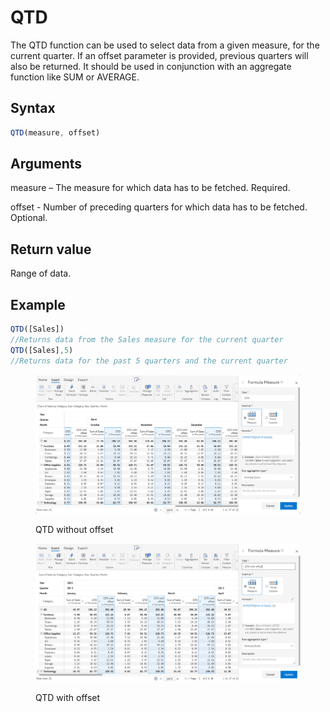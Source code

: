 # QTD

The QTD function can be used to select data from a given measure, for the current quarter. If an offset parameter is provided, previous quarters will also be returned. It should be used in conjunction with an aggregate function like SUM or AVERAGE.&#x20;

## Syntax

```javascript
QTD(measure, offset)
```

## Arguments

measure – The measure for which data has to be fetched. Required.

offset -  Number of preceding quarters for which data has to be fetched. Optional.

## Return value

Range of data.

## Example

```javascript
QTD([Sales])
//Returns data from the Sales measure for the current quarter
QTD([Sales],5)
//Returns data for the past 5 quarters and the current quarter
```

<figure><img src="../../.gitbook/assets/image (12) (1) (1) (1).png" alt=""><figcaption><p>QTD without offset</p></figcaption></figure>

<figure><img src="../../.gitbook/assets/image (14) (1) (1) (1).png" alt=""><figcaption><p>QTD with offset</p></figcaption></figure>
